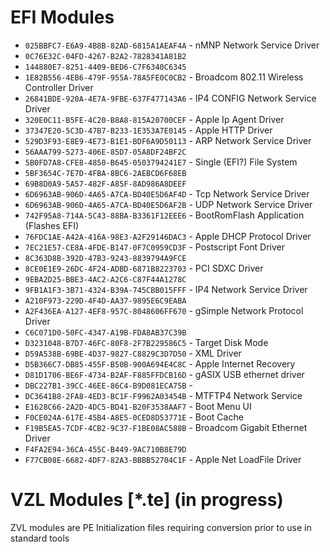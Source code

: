 # EFI Modules

* `025BBFC7-E6A9-4B8B-82AD-6815A1AEAF4A` - nMNP Network Service Driver
* `0C76E32C-04FD-4267-B2A2-7828341A81B2`
* `144880E7-8251-4409-BED6-C7F6340C6345`
* `1E82B556-4EB6-479F-955A-78A5FE0C0CB2` - Broadcom 802.11 Wireless Controller Driver
* `26841BDE-920A-4E7A-9FBE-637F477143A6` - IP4 CONFIG Network Service Driver
* `320E0C11-B5FE-4C20-B8A8-815A20700CEF` - Apple Ip Agent Driver
* `37347E20-5C3D-47B7-B233-1E353A7E0145` - Apple HTTP Driver
* `529D3F93-E8E9-4E73-B1E1-BDF6A9D50113` - ARP Network Service Driver
* `56AAA799-5273-406E-85D7-05A8DF24BF2C`
* `5B0FD7A8-CFE8-4850-B645-0503794241E7` - Single (EFI?) File System
* `5BF3654C-7E7D-4FBA-8BC6-2AEBCD6F68EB`
* `69B8D0A9-5A57-482F-A85F-8AD986A8DEEF`
* `6D6963AB-906D-4A65-A7CA-BD40E5D6AF4D` - Tcp Network Service Driver
* `6D6963AB-906D-4A65-A7CA-BD40E5D6AF2B` - UDP Network Service Driver
* `742F95A8-714A-5C43-88BA-B3361F12EEE6` - BootRomFlash Application (Flashes EFI)
* `76FDC1AE-A42A-416A-98E3-A2F29146DAC3` - Apple DHCP Protocol Driver
* `7EC21E57-CE8A-4FDE-B147-0F7C0959CD3F` - Postscript Font Driver
* `8C363D8B-392D-47B3-9243-8839794A9FCE`
* `8CE0E1E9-26DC-4F24-ADBD-6871B8223703` - PCI SDXC Driver
* `9EBA2D25-BBE3-4AC2-A2C6-C87F44A1278C`
* `9FB1A1F3-3B71-4324-B39A-745CBB015FFF` - IP4 Network Service Driver
* `A210F973-229D-4F4D-AA37-9895E6C9EABA`
* `A2F436EA-A127-4EF8-957C-8048606FF670` - gSimple Network Protocol Driver
* `C6C071D0-50FC-4347-A19B-FDA8AB37C39B`
* `D3231048-B7D7-46FC-80F8-2F7B229586C5` - Target Disk Mode
* `D59A538B-69BE-4D37-9827-C8829C3D7D50` - XML Driver
* `D5B366C7-DB85-455F-B50B-900A694E4C8C` - Apple Internet Recovery
* `D81D1706-BE6F-4734-B2AF-F885FFDCB16D` - gASIX USB ethernet driver
* `DBC227B1-39CC-46EE-86C4-B9D081ECA75B` -
* `DC3641B8-2FA8-4ED3-BC1F-F9962A03454B` - MTFTP4 Network Service
* `E1628C66-2A2D-4DC5-BD41-B20F3538AAF7` - Boot Menu UI
* `F0CE024A-617E-45B4-A8E5-0CED8D53771E` - Boot Cache
* `F19B5EA5-7CDF-4CB2-9C37-F1BE08AC588B` - Broadcom Gigabit Ethernet Driver
* `F4FA2E94-36CA-455C-B449-9AC710B8E79D`
* `F77CB08E-6682-4DF7-82A3-BBBB52704C1F` - Apple Net LoadFile Driver

# VZL Modules \[\*.te\] (in progress)

ZVL modules are PE Initialization files requiring conversion prior to use in standard tools
